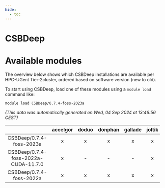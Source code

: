 ```yaml
---
hide:
  - toc
---
```


CSBDeep
=======

# Available modules


The overview below shows which CSBDeep installations are available per HPC-UGent Tier-2cluster, ordered based on software version (new to old).

To start using CSBDeep, load one of these modules using a `module load` command like:

```shell
module load CSBDeep/0.7.4-foss-2023a
```

*(This data was automatically generated on Wed, 04 Sep 2024 at 13:46:56 CEST)*  

| |accelgor|doduo|donphan|gallade|joltik|shinx|skitty|
| :---: | :---: | :---: | :---: | :---: | :---: | :---: | :---: |
|CSBDeep/0.7.4-foss-2023a|x|x|x|x|x|x|x|
|CSBDeep/0.7.4-foss-2022a-CUDA-11.7.0|x|-|-|-|x|-|-|
|CSBDeep/0.7.4-foss-2022a|x|x|x|x|x|-|x|
